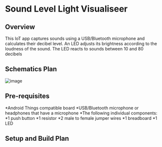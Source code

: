 <h1> Sound Level Light Visualiseer </h1>

<h2>Overview</h2>
<p>
  This IoT app captures sounds using a USB/Bluetooth microphone and calculates their decibel level. An LED adjusts its brightness according to the loudness of the sound. 
  The LED reacts to sounds between 10 and 80 decibels
</p>

<h2> Schematics Plan </h2>

![image](https://user-images.githubusercontent.com/45963302/115305379-e5465b80-a16e-11eb-984f-5ca119f8b186.png)

<h2> Pre-requisites  </h2>
*Android Things compatible board
*USB/Bluetooth microphone or headphones that have a microphone
*The following individual components:
  *1 push button
  *1 resistor
  *2 male to female jumper wires
  *1 breadboard
  *1 LED

<h2> Setup and Build Plan  </h2>

